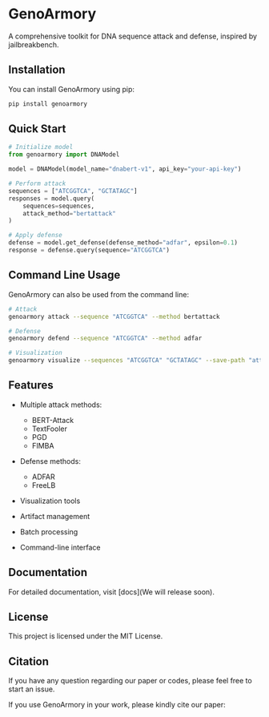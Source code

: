 # GenoArmory

A comprehensive toolkit for DNA sequence attack and defense, inspired by jailbreakbench.

## Installation

You can install GenoArmory using pip:

```bash
pip install genoarmory
```

## Quick Start

```python
# Initialize model
from genoarmory import DNAModel

model = DNAModel(model_name="dnabert-v1", api_key="your-api-key")

# Perform attack
sequences = ["ATCGGTCA", "GCTATAGC"]
responses = model.query(
    sequences=sequences,
    attack_method="bertattack"
)

# Apply defense
defense = model.get_defense(defense_method="adfar", epsilon=0.1)
response = defense.query(sequence="ATCGGTCA")
```

## Command Line Usage

GenoArmory can also be used from the command line:

```bash
# Attack
genoarmory attack --sequence "ATCGGTCA" --method bertattack

# Defense
genoarmory defend --sequence "ATCGGTCA" --method adfar

# Visualization
genoarmory visualize --sequences "ATCGGTCA" "GCTATAGC" --save-path "attention.png"
```

## Features

- Multiple attack methods:

  - BERT-Attack
  - TextFooler
  - PGD
  - FIMBA

- Defense methods:

  - ADFAR
  - FreeLB

- Visualization tools
- Artifact management
- Batch processing
- Command-line interface

## Documentation

For detailed documentation, visit [docs](We will release soon).

## License

This project is licensed under the MIT License.

## Citation

If you have any question regarding our paper or codes, please feel free to start an issue.

If you use GenoArmory in your work, please kindly cite our paper:

```

```
